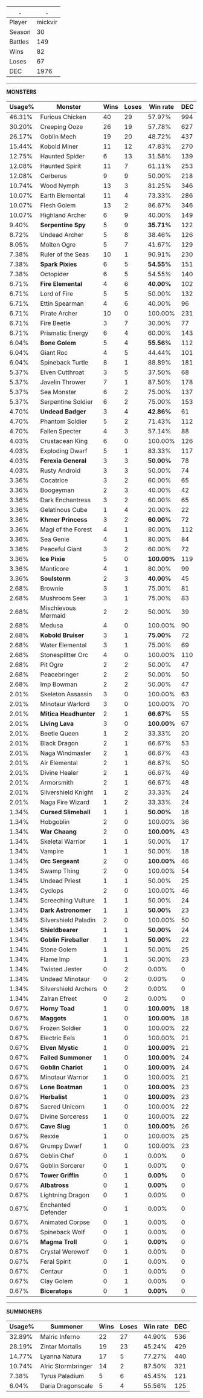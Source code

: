 .|.
|-|-
Player|mickvir
Season|30
Battles|149
Wins|82
Loses|67
DEC|1976

---
**MONSTERS**

Usage%|Monster|Wins|Loses|Win rate|DEC|
-|-|-|-|-|-|
46.31%|Furious Chicken|40|29|57.97%|994|
30.20%|Creeping Ooze|26|19|57.78%|627|
26.17%|Goblin Mech|19|20|48.72%|437|
15.44%|Kobold Miner|11|12|47.83%|270|
12.75%|Haunted Spider|6|13|31.58%|139|
12.08%|Haunted Spirit|11|7|61.11%|253|
12.08%|Cerberus|9|9|50.00%|218|
10.74%|Wood Nymph|13|3|81.25%|346|
10.07%|Earth Elemental|11|4|73.33%|286|
10.07%|Flesh Golem|13|2|86.67%|346|
10.07%|Highland Archer|6|9|40.00%|149|
9.40%|**Serpentine Spy**|5|9|**35.71%**|122|
8.72%|Undead Archer|5|8|38.46%|126|
8.05%|Molten Ogre|5|7|41.67%|129|
7.38%|Ruler of the Seas|10|1|90.91%|230|
7.38%|**Spark Pixies**|6|5|**54.55%**|151|
7.38%|Octopider|6|5|54.55%|140|
6.71%|**Fire Elemental**|4|6|**40.00%**|102|
6.71%|Lord of Fire|5|5|50.00%|132|
6.71%|Ettin Spearman|4|6|40.00%|96|
6.71%|Pirate Archer|10|0|100.00%|231|
6.71%|Fire Beetle|3|7|30.00%|77|
6.71%|Prismatic Energy|6|4|60.00%|143|
6.04%|**Bone Golem**|5|4|**55.56%**|112|
6.04%|Giant Roc|4|5|44.44%|101|
6.04%|Spineback Turtle|8|1|88.89%|181|
5.37%|Elven Cutthroat|3|5|37.50%|68|
5.37%|Javelin Thrower|7|1|87.50%|178|
5.37%|Sea Monster|6|2|75.00%|137|
5.37%|Serpentine Soldier|6|2|75.00%|153|
4.70%|**Undead Badger**|3|4|**42.86%**|61|
4.70%|Phantom Soldier|5|2|71.43%|112|
4.70%|Fallen Specter|4|3|57.14%|88|
4.03%|Crustacean King|6|0|100.00%|126|
4.03%|Exploding Dwarf|5|1|83.33%|117|
4.03%|**Ferexia General**|3|3|**50.00%**|78|
4.03%|Rusty Android|3|3|50.00%|74|
3.36%|Cocatrice|3|2|60.00%|65|
3.36%|Boogeyman|2|3|40.00%|42|
3.36%|Dark Enchantress|3|2|60.00%|65|
3.36%|Gelatinous Cube|1|4|20.00%|22|
3.36%|**Khmer Princess**|3|2|**60.00%**|72|
3.36%|Magi of the Forest|4|1|80.00%|112|
3.36%|Sea Genie|4|1|80.00%|84|
3.36%|Peaceful Giant|3|2|60.00%|72|
3.36%|**Ice Pixie**|5|0|**100.00%**|119|
3.36%|Manticore|4|1|80.00%|99|
3.36%|**Soulstorm**|2|3|**40.00%**|45|
2.68%|Brownie|3|1|75.00%|81|
2.68%|Mushroom Seer|3|1|75.00%|83|
2.68%|Mischievous Mermaid|2|2|50.00%|39|
2.68%|Medusa|4|0|100.00%|90|
2.68%|**Kobold Bruiser**|3|1|**75.00%**|72|
2.68%|Water Elemental|3|1|75.00%|69|
2.68%|Stonesplitter Orc|4|0|100.00%|110|
2.68%|Pit Ogre|2|2|50.00%|47|
2.68%|Peacebringer|2|2|50.00%|50|
2.68%|Imp Bowman|2|2|50.00%|47|
2.01%|Skeleton Assassin|3|0|100.00%|63|
2.01%|Minotaur Warlord|3|0|100.00%|70|
2.01%|**Mitica Headhunter**|2|1|**66.67%**|55|
2.01%|**Living Lava**|3|0|**100.00%**|67|
2.01%|Beetle Queen|1|2|33.33%|20|
2.01%|Black Dragon|2|1|66.67%|53|
2.01%|Naga Windmaster|2|1|66.67%|43|
2.01%|Air Elemental|2|1|66.67%|50|
2.01%|Divine Healer|2|1|66.67%|49|
2.01%|Armorsmith|2|1|66.67%|48|
2.01%|Silvershield Knight|1|2|33.33%|24|
2.01%|Naga Fire Wizard|1|2|33.33%|24|
1.34%|**Cursed Slimeball**|1|1|**50.00%**|18|
1.34%|Hobgoblin|2|0|100.00%|36|
1.34%|**War Chaang**|2|0|**100.00%**|43|
1.34%|Skeletal Warrior|1|1|50.00%|17|
1.34%|Vampire|1|1|50.00%|18|
1.34%|**Orc Sergeant**|2|0|**100.00%**|46|
1.34%|Swamp Thing|2|0|100.00%|54|
1.34%|Undead Priest|1|1|50.00%|25|
1.34%|Cyclops|2|0|100.00%|46|
1.34%|Screeching Vulture|1|1|50.00%|24|
1.34%|**Dark Astronomer**|1|1|**50.00%**|23|
1.34%|Silvershield Paladin|2|0|100.00%|50|
1.34%|**Shieldbearer**|1|1|**50.00%**|24|
1.34%|**Goblin Fireballer**|1|1|**50.00%**|22|
1.34%|Stone Golem|1|1|50.00%|25|
1.34%|Flame Imp|1|1|50.00%|23|
1.34%|Twisted Jester|0|2|0.00%|0|
1.34%|Undead Minotaur|0|2|0.00%|0|
1.34%|Silvershield Archers|0|2|0.00%|0|
1.34%|Zalran Efreet|0|2|0.00%|0|
0.67%|**Horny Toad**|1|0|**100.00%**|18|
0.67%|**Maggots**|1|0|**100.00%**|18|
0.67%|Frozen Soldier|1|0|100.00%|22|
0.67%|Electric Eels|1|0|100.00%|21|
0.67%|**Elven Mystic**|1|0|**100.00%**|21|
0.67%|**Failed Summoner**|1|0|**100.00%**|24|
0.67%|**Goblin Chariot**|1|0|**100.00%**|24|
0.67%|Minotaur Warrior|1|0|100.00%|21|
0.67%|**Lone Boatman**|1|0|**100.00%**|23|
0.67%|**Herbalist**|1|0|**100.00%**|23|
0.67%|Sacred Unicorn|1|0|100.00%|22|
0.67%|Divine Sorceress|1|0|100.00%|22|
0.67%|**Cave Slug**|1|0|**100.00%**|26|
0.67%|Rexxie|1|0|100.00%|25|
0.67%|Grumpy Dwarf|1|0|100.00%|23|
0.67%|Goblin Chef|0|1|0.00%|0|
0.67%|Goblin Sorcerer|0|1|0.00%|0|
0.67%|**Tower Griffin**|0|1|**0.00%**|0|
0.67%|**Albatross**|0|1|**0.00%**|0|
0.67%|Lightning Dragon|0|1|0.00%|0|
0.67%|Enchanted Defender|0|1|0.00%|0|
0.67%|Animated Corpse|0|1|0.00%|0|
0.67%|Spineback Wolf|0|1|0.00%|0|
0.67%|**Magma Troll**|0|1|**0.00%**|0|
0.67%|Crystal Werewolf|0|1|0.00%|0|
0.67%|Feral Spirit|0|1|0.00%|0|
0.67%|Centaur|0|1|0.00%|0|
0.67%|Clay Golem|0|1|0.00%|0|
0.67%|**Biceratops**|0|1|**0.00%**|0|

---
**SUMMONERS**

Usage%|Summoner|Wins|Loses|Win rate|DEC|
-|-|-|-|-|-|
32.89%|Malric Inferno|22|27|44.90%|536|
28.19%|Zintar Mortalis|19|23|45.24%|429|
14.77%|Lyanna Natura|17|5|77.27%|440|
10.74%|Alric Stormbringer|14|2|87.50%|321|
7.38%|Tyrus Paladium|5|6|45.45%|121|
6.04%|Daria Dragonscale|5|4|55.56%|125|
